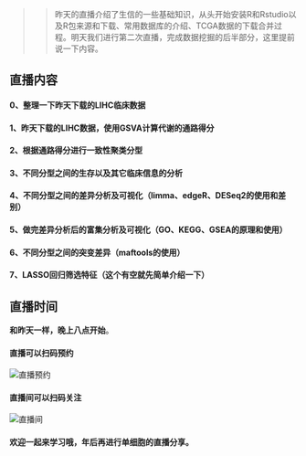>> 昨天的直播介绍了生信的一些基础知识，从头开始安装R和Rstudio以及R包来源和下载、常用数据库的介绍、TCGA数据的下载合并过程。明天我们进行第二次直播，完成数据挖掘的后半部分，这里提前说一下内容。

## 直播内容

#### 0、整理一下昨天下载的LIHC临床数据
#### 1、昨天下载的LIHC数据，使用GSVA计算代谢的通路得分
#### 2、根据通路得分进行一致性聚类分型
#### 3、不同分型之间的生存以及其它临床信息的分析
#### 4、不同分型之间的差异分析及可视化（limma、edgeR、DESeq2的使用和差别）
#### 5、做完差异分析后的富集分析及可视化（GO、KEGG、GSEA的原理和使用）
#### 6、不同分型之间的突变差异（maftools的使用）
#### 7、LASSO回归筛选特征（这个有空就先简单介绍一下）

## 直播时间

**和昨天一样，晚上八点开始**。

#### 直播可以扫码预约

![直播预约](https://files.mdnice.com/user/23696/db09e8d9-e1b6-48ed-a588-f0de91571253.png)

#### 直播间可以扫码关注

![直播间](https://files.mdnice.com/user/23696/2c329365-4099-4821-a7ea-df3a61d51e38.png)

#### 欢迎一起来学习哦，年后再进行单细胞的直播分享。
